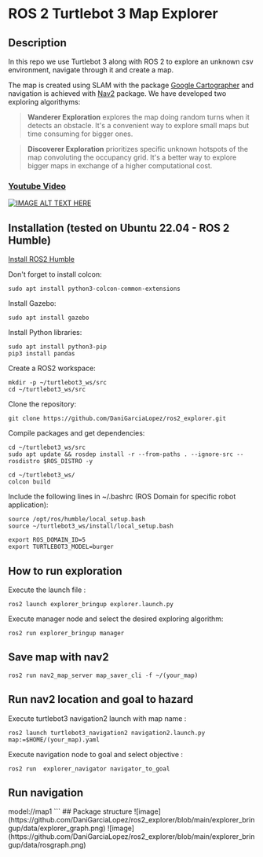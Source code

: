 # ROS 2 Turtlebot 3 Map Explorer
## Description
In this repo we use Turtlebot 3 along with ROS 2 to explore an unknown csv environment, navigate through it and create a map. 

The map is created using SLAM with the package [Google Cartographer](https://github.com/cartographer-project/cartographer) and navigation is achieved with [Nav2](https://github.com/ros-planning/navigation2) package. We have developed two exploring algorithyms:

>**Wanderer Exploration** explores the map doing random turns when it detects an obstacle. It's a convenient way to explore small maps but time consuming for bigger ones.
  
>**Discoverer Exploration** prioritizes specific unknown hotspots of the map convoluting the occupancy grid. It's a better way to explore bigger maps in exchange of a higher computational cost.

### [Youtube Video](https://youtu.be/UNiCngwE_Zo)
[![IMAGE ALT TEXT HERE](https://img.youtube.com/vi/UNiCngwE_Zo/maxresdefault.jpg)](https://youtu.be/UNiCngwE_Zo)

## Installation (tested on Ubuntu 22.04 - ROS 2 Humble)

[Install ROS2 Humble](https://docs.ros.org/en/humble/Installation/Linux-Install-Debians.html)

Don't forget to install colcon:
```
sudo apt install python3-colcon-common-extensions
```
Install Gazebo:
```
sudo apt install gazebo
```
Install Python libraries:
```
sudo apt install python3-pip
pip3 install pandas
```
Create a ROS2 workspace:
```
mkdir -p ~/turtlebot3_ws/src
cd ~/turtlebot3_ws/src
```
Clone the repository:
```
git clone https://github.com/DaniGarciaLopez/ros2_explorer.git
```
Compile packages and get dependencies:
```
cd ~/turtlebot3_ws/src
sudo apt update && rosdep install -r --from-paths . --ignore-src --rosdistro $ROS_DISTRO -y

cd ~/turtlebot3_ws/
colcon build
```
Include the following lines in ~/.bashrc (ROS Domain for specific robot application):
```
source /opt/ros/humble/local_setup.bash
source ~/turtlebot3_ws/install/local_setup.bash

export ROS_DOMAIN_ID=5
export TURTLEBOT3_MODEL=burger
```
## How to run exploration
Execute the launch file :
```
ros2 launch explorer_bringup explorer.launch.py
```
Execute manager node and select the desired exploring algorithm:
```
ros2 run explorer_bringup manager
```
## Save map with nav2
```
ros2 run nav2_map_server map_saver_cli -f ~/(your_map)
```

## Run nav2 location and goal to hazard 
Execute turtlebot3 navigation2 launch with map name :
```
ros2 launch turtlebot3_navigation2 navigation2.launch.py map:=$HOME/(your_map).yaml
```
Execute navigation node to goal and select objective : 
```
ros2 run  explorer_navigator navigator_to_goal
```

## Run navigation

<include>
  <uri>model://map1</uri>
</include>
```
## Package structure
![image](https://github.com/DaniGarciaLopez/ros2_explorer/blob/main/explorer_bringup/data/explorer_graph.png)
![image](https://github.com/DaniGarciaLopez/ros2_explorer/blob/main/explorer_bringup/data/rosgraph.png)

